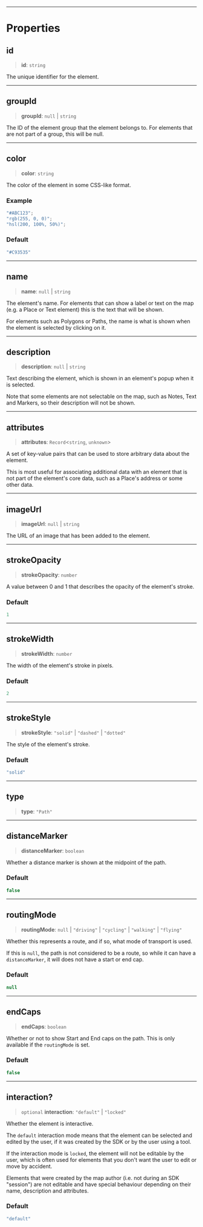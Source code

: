 ***

# Properties

## id

> **id**: `string`

The unique identifier for the element.

***

## groupId

> **groupId**: `null` | `string`

The ID of the element group that the element belongs to.
For elements that are not part of a group, this will be null.

***

## color

> **color**: `string`

The color of the element in some CSS-like format.

### Example

```typescript
"#ABC123";
"rgb(255, 0, 0)";
"hsl(200, 100%, 50%)";
```

### Default

```ts
"#C93535"
```

***

## name

> **name**: `null` | `string`

The element's name. For elements that can show a label or text on
the map (e.g. a Place or Text element) this is the text that will be shown.

For elements such as Polygons or Paths, the name is what is shown when
the element is selected by clicking on it.

***

## description

> **description**: `null` | `string`

Text describing the element, which is shown in an element's popup when it
is selected.

Note that some elements are not selectable on the map, such as Notes, Text
and Markers, so their description will not be shown.

***

## attributes

> **attributes**: `Record`\<`string`, `unknown`>

A set of key-value pairs that can be used to store arbitrary data about the element.

This is most useful for associating additional data with an element that is not
part of the element's core data, such as a Place's address or some other
data.

***

## imageUrl

> **imageUrl**: `null` | `string`

The URL of an image that has been added to the element.

***

## strokeOpacity

> **strokeOpacity**: `number`

A value between 0 and 1 that describes the opacity of the element's stroke.

### Default

```ts
1
```

***

## strokeWidth

> **strokeWidth**: `number`

The width of the element's stroke in pixels.

### Default

```ts
2
```

***

## strokeStyle

> **strokeStyle**: `"solid"` | `"dashed"` | `"dotted"`

The style of the element's stroke.

### Default

```ts
"solid"
```

***

## type

> **type**: `"Path"`

***

## distanceMarker

> **distanceMarker**: `boolean`

Whether a distance marker is shown at the midpoint of the path.

### Default

```ts
false
```

***

## routingMode

> **routingMode**: `null` | `"driving"` | `"cycling"` | `"walking"` | `"flying"`

Whether this represents a route, and if so, what mode of transport
is used.

If this is `null`, the path is not considered to be a route, so while it
can have a `distanceMarker`, it will does not have a start or end cap.

### Default

```ts
null
```

***

## endCaps

> **endCaps**: `boolean`

Whether or not to show Start and End caps on the path. This is
only available if the `routingMode` is set.

### Default

```ts
false
```

***

## interaction?

> `optional` **interaction**: `"default"` | `"locked"`

Whether the element is interactive.

The `default` interaction mode means that the element can be selected and edited by
the user, if it was created by the SDK or by the user using a tool.

If the interaction mode is `locked`, the element will not be editable by the user,
which is often used for elements that you don't want the user to edit or move by
accident.

Elements that were created by the map author (i.e. not during an SDK "session") are
not editable and have special behaviour depending on their name, description and
attributes.

### Default

```ts
"default"
```
